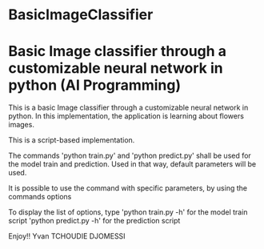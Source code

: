 # BasicImageClassifier
# Basic Image classifier through a customizable neural network in python (AI Programming)

This is a basic Image classifier through a customizable neural network in python. In this implementation, the application is learning about flowers images.

This is a script-based implementation.

The commands 'python train.py'  and 'python predict.py' shall be used for the model train and prediction.
Used in that way, default parameters will be used.

It is possible to use the command with specific parameters, by using the commands options

To display the list of options, type 
	'python train.py -h' for the model train script
    'python predict.py -h' for the prediction script



Enjoy!!
Yvan TCHOUDIE DJOMESSI
